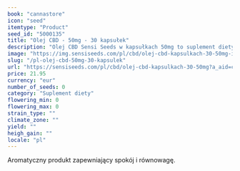 ```yaml
---
book: "cannastore"
icon: "seed"
itemtype: "Product"
seed_id: "5000135"
title: "Olej CBD - 50mg - 30 kapsułek"
description: "Olej CBD Sensi Seeds w kapsułkach 50mg to suplement diety zawierający kannabidiol, składnik konopi siewnej (Cannabis sativa L.). Łagodne i skuteczne."
image: "https://img.sensiseeds.com/pl/cbd/olej-cbd-kapsulkach-30-50mg-image.png"
slug: "/pl-olej-cbd-50mg-30-kapsulek"
url: "https://sensiseeds.com/pl/cbd/olej-cbd-kapsulkach-30-50mg?a_aid=cannastore"
price: 21.95
currency: "eur"
number_of_seeds: 0
category: "Suplement diety"
flowering_min: 0
flowering_max: 0
strain_type: ""
climate_zone: ""
yield: ""
heigh_gain: ""
locale: "pl"
---
```

Aromatyczny produkt zapewniający spokój i równowagę.
